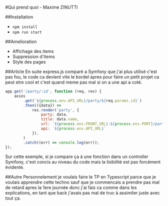 #Qui prend quoi - Maxime ZINUTTI

##Installation
- `npm install`
- `npm run start`

##Amelioration
- Affichage des items
- Suppression d'items
- Style des pages


##Article
En suite express.js comparé a Symfony que j'ai plus utilisé c'est pas fou, le code ca devient vite le bordel apres pour faire un petit projet ca peut etre cool et c'est quand meme pas mal si on a une api a coté.<br>
```js
app.get('/party/:id', function (req, res) {
    axios
        .get(`${process.env.API_URL}/party/${req.params.id}`)
        .then(({data}) =>
            res.render('party', {
                party: data,
                title: data.name,
                url: `${process.env.FRONT_URL}:${process.env.PORT}/party/${data._id}`,
                api: `${process.env.API_URL}`
            }),
        )
        .catch((err) => console.log(err));
});
```
Sur cette exemple, si je compare ça à une fonction dans un controller Symfony, c'est concis au niveau du code mais la lisibilité est pas forcément évidente. 

##Autre
Personnelement je voulais faire le TP en Typescript parce que je voulais apprendre cette techno sauf que je commencais a prendre pas mal de retard apres la 1ere journée donc j'ai fais ca comme dans les explications, en tant que back j'avais pas mal de truc à assimiler juste avec tout ça.
